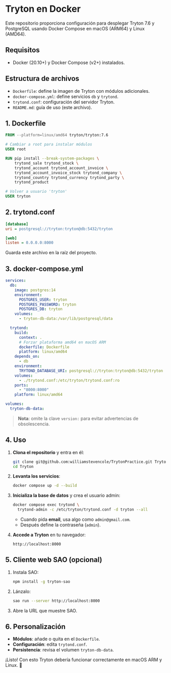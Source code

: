 # Tryton en Docker

Este repositorio proporciona configuración para desplegar Tryton 7.6 y PostgreSQL usando Docker Compose en macOS (ARM64) y Linux (AMD64).

## Requisitos

- Docker (20.10+) y Docker Compose (v2+) instalados.

## Estructura de archivos

- `Dockerfile`: define la imagen de Tryton con módulos adicionales.
- `docker-compose.yml`: define servicios `db` y `trytond`.
- `trytond.conf`: configuración del servidor Tryton.
- `README.md`: guía de uso (este archivo).

## 1. Dockerfile

```dockerfile
FROM --platform=linux/amd64 tryton/tryton:7.6

# Cambiar a root para instalar módulos
USER root

RUN pip install --break-system-packages \
    trytond_sale trytond_stock \
    trytond_account trytond_account_invoice \
    trytond_account_invoice_stock trytond_company \
    trytond_country trytond_currency trytond_party \
    trytond_product

# Volver a usuario 'tryton'
USER tryton
```

## 2. trytond.conf

```ini
[database]
uri = postgresql://tryton:tryton@db:5432/tryton

[web]
listen = 0.0.0.0:8000
```

Guarda este archivo en la raíz del proyecto.

## 3. docker-compose.yml

```yaml
services:
  db:
    image: postgres:14
    environment:
      POSTGRES_USER: tryton
      POSTGRES_PASSWORD: tryton
      POSTGRES_DB: tryton
    volumes:
      - tryton-db-data:/var/lib/postgresql/data

  trytond:
    build:
      context: .
      # Forzar plataforma amd64 en macOS ARM
      dockerfile: Dockerfile
      platform: linux/amd64
    depends_on:
      - db
    environment:
      TRYTOND_DATABASE_URI: postgresql://tryton:tryton@db:5432/tryton
    volumes:
      - ./trytond.conf:/etc/tryton/trytond.conf:ro
    ports:
      - "8000:8000"
    platform: linux/amd64

volumes:
  tryton-db-data:
```

> **Nota**: omite la clave `version:` para evitar advertencias de obsolescencia.

## 4. Uso

1. **Clona el repositorio** y entra en él:

   ```bash
   git clone git@github.com:williamstevencole/TrytonPractice.git Tryton
   cd Tryton
   ```

2. **Levanta los servicios**:

   ```bash
   docker compose up -d --build
   ```

3. **Inicializa la base de datos** y crea el usuario admin:

   ```bash
   docker compose exec trytond \
     trytond-admin -c /etc/tryton/trytond.conf -d tryton --all
   ```

   - Cuando pida **email**, usa algo como `admin@gmail.com`.
   - Después define la contraseña (`admin`).

4. **Accede a Tryton** en tu navegador:

   ```
   http://localhost:8000
   ```

## 5. Cliente web SAO (opcional)

1. Instala SAO:

   ```bash
   npm install -g tryton-sao
   ```

2. Lánzalo:

   ```bash
   sao run --server http://localhost:8000
   ```

3. Abre la URL que muestre SAO.

## 6. Personalización

- **Módulos**: añade o quita en el `Dockerfile`.
- **Configuración**: edita `trytond.conf`.
- **Persistencia**: revisa el volumen `tryton-db-data`.

¡Listo! Con esto Tryton debería funcionar correctamente en macOS ARM y Linux. 🎉
